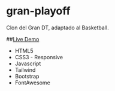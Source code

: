 # gran-playoff
Clon del Gran DT, adaptado al Basketball.

##[Live Demo](https://pvmelli.github.io/gran-playoff/)
 
* HTML5
* CSS3 - Responsive
* Javascript
* Tailwind
* Bootstrap
* FontAwesome
